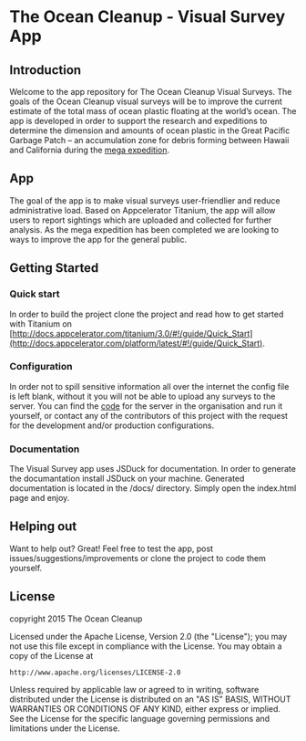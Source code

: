 # The Ocean Cleanup - Visual Survey App

## Introduction

Welcome to the app repository for The Ocean Cleanup Visual Surveys. The goals of the Ocean Cleanup visual surveys will be to improve the current estimate of the total mass of ocean plastic floating at the world’s ocean. The app is developed in order to support the research and expeditions to determine the dimension and amounts of ocean plastic in the Great Pacific Garbage Patch – an accumulation zone for debris forming between Hawaii and California during the [mega expedition](http://www.theoceancleanup.com/technology/mega-expedition/).

## App

The goal of the app is to make visual surveys user-friendlier and reduce administrative load. Based on Appcelerator Titanium, the app will allow users to report sightings which are uploaded and collected for further analysis. As the mega expedition has been completed we are looking to ways to improve the app for the general public.

## Getting Started

### Quick start

In order to build the project clone the project and read how to get started with Titanium on [http://docs.appcelerator.com/titanium/3.0/#!/guide/Quick_Start](http://docs.appcelerator.com/platform/latest/#!/guide/Quick_Start).

### Configuration

In order not to spill sensitive information all over the internet the config file is left blank, without it you will not be able to upload any surveys to the server. You can find the [code](https://github.com/TheOceanCleanup/server) for the server in the organisation and run it yourself, or contact any of the contributors of this project with the request for the development and/or production configurations.

### Documentation

The Visual Survey app uses JSDuck for documentation. In order to generate the documantation install JSDuck on your machine. Generated documentation is located in the /docs/ directory. Simply open the index.html page and enjoy.

## Helping out

Want to help out? Great! Feel free to test the app, post issues/suggestions/improvements or clone the project to code them yourself.

## License

copyright 2015 The Ocean Cleanup

Licensed under the Apache License, Version 2.0 (the "License");
you may not use this file except in compliance with the License.
You may obtain a copy of the License at

    http://www.apache.org/licenses/LICENSE-2.0

Unless required by applicable law or agreed to in writing, software
distributed under the License is distributed on an "AS IS" BASIS,
WITHOUT WARRANTIES OR CONDITIONS OF ANY KIND, either express or implied.
See the License for the specific language governing permissions and
limitations under the License.
